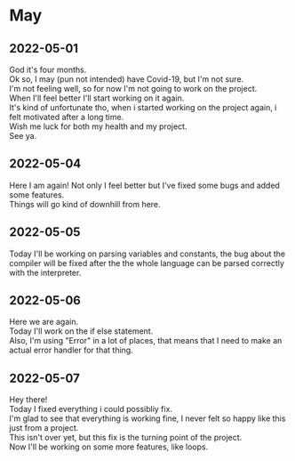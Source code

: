 # May

## 2022-05-01

God it's four months.  
Ok so, I may (pun not intended) have Covid-19, but I'm not sure.  
I'm not feeling well, so for now I'm not going to work on the project.  
When I'll feel better I'll start working on it again.  
It's kind of unfortunate tho, when i started working on the project again, i felt motivated after a long time.  
Wish me luck for both my health and my project.  
See ya.

## 2022-05-04

Here I am again! Not only I feel better but I've fixed some bugs and added some features.  
Things will go kind of downhill from here.

## 2022-05-05

Today I'll be working on parsing variables and constants, the bug about the compiler will be fixed after the 
the whole language can be parsed correctly with the interpreter.

## 2022-05-06

Here we are again.  
Today I'll work on the if else statement.  
Also, I'm using "Error" in a lot of places, that means that I need to make an
actual error handler for that thing.

## 2022-05-07

Hey there!  
Today I fixed everything i could possibliy fix.  
I'm glad to see that everything is working fine, I never felt so happy like this just from a project.  
This isn't over yet, but this fix is the turning point of the project.  
Now I'll be working on some more features, like loops.
